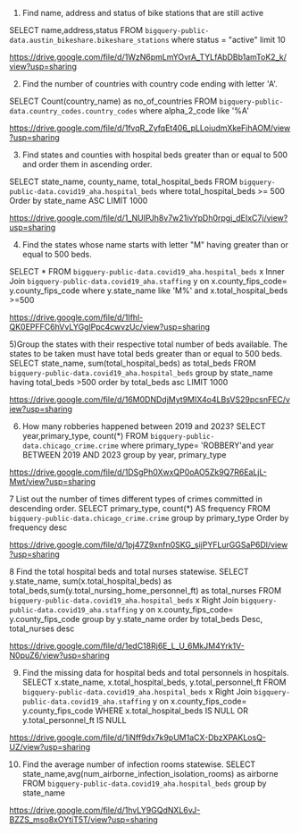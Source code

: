1) Find name, address and status of bike stations that are still active

SELECT name,address,status
FROM `bigquery-public-data.austin_bikeshare.bikeshare_stations`
where status = "active"
limit 10

 https://drive.google.com/file/d/1WzN6pmLmYOvrA_TYLfAbDBb1amToK2_k/view?usp=sharing


2) Find the number of countries with country code ending with letter 'A'.

SELECT Count(country_name) as no_of_countries FROM `bigquery-public-data.country_codes.country_codes`
where alpha_2_code like '%A' 

https://drive.google.com/file/d/1fvqR_ZyfqEt406_pLLoiudmXkeFihAOM/view?usp=sharing

 

3) Find states and counties with hospital beds greater than or equal to 500 and order them in ascending order.

SELECT state_name, county_name, total_hospital_beds FROM `bigquery-public-data.covid19_aha.hospital_beds` 
where total_hospital_beds >= 500
Order by state_name ASC
LIMIT 1000

https://drive.google.com/file/d/1_NUIPJh8v7w21ivYpDh0rpgj_dEIxC7j/view?usp=sharing

4) Find the states whose name starts with letter "M" having greater than or equal to 500 beds. 

SELECT * 
FROM `bigquery-public-data.covid19_aha.hospital_beds` x
Inner Join `bigquery-public-data.covid19_aha.staffing` y 
on x.county_fips_code= y.county_fips_code 
where y.state_name like 'M%' 
and x.total_hospital_beds >=500

https://drive.google.com/file/d/1Ifhl-QK0EPFFC6hVvLYGglPpc4cwvzUc/view?usp=sharing

5)Group the states with their respective total number of beds available. The states to be taken must have total beds greater than or equal to 500 beds.
SELECT state_name, sum(total_hospital_beds) as total_beds 
FROM `bigquery-public-data.covid19_aha.hospital_beds`
group by state_name
having total_beds >500 
order by total_beds asc
LIMIT 1000

https://drive.google.com/file/d/16M0DNDdjMyt9MIX4o4LBsVS29pcsnFEC/view?usp=sharing

6) How many robberies happened between 2019 and 2023?
SELECT year,primary_type, count(*) 
FROM `bigquery-public-data.chicago_crime.crime` 
where primary_type= 'ROBBERY'and year BETWEEN 2019 AND 2023
group by year, primary_type 

https://drive.google.com/file/d/1DSgPh0XwxQP0oAO5Zk9Q7R6EaLjL-Mwt/view?usp=sharing

7 List out the number of times different types of crimes committed in descending order.
SELECT primary_type, count(*) AS frequency 
FROM `bigquery-public-data.chicago_crime.crime` 
group by primary_type
Order by frequency desc

https://drive.google.com/file/d/1pj47Z9xnfn0SKG_sijPYFLurGGSaP6Dl/view?usp=sharing

8 Find the total hospital beds and total nurses statewise.
SELECT y.state_name, sum(x.total_hospital_beds) as total_beds,sum(y.total_nursing_home_personnel_ft) as total_nurses 
FROM `bigquery-public-data.covid19_aha.hospital_beds` x
Right Join `bigquery-public-data.covid19_aha.staffing` y 
on x.county_fips_code= y.county_fips_code 
group by y.state_name
order by total_beds Desc, total_nurses desc

https://drive.google.com/file/d/1edC18Rj6E_L_U_6MkJM4Yrk1V-N0puZ6/view?usp=sharing

9) Find the missing data for hospital beds and total personnels in hospitals.
SELECT x.state_name, x.total_hospital_beds, y.total_personnel_ft
FROM `bigquery-public-data.covid19_aha.hospital_beds` x
Right Join `bigquery-public-data.covid19_aha.staffing` y on x.county_fips_code= y.county_fips_code 
WHERE x.total_hospital_beds IS NULL OR y.total_personnel_ft IS NULL

https://drive.google.com/file/d/1iNff9dx7k9pUM1aCX-DbzXPAKLosQ-UZ/view?usp=sharing

10) Find the average number of infection rooms statewise.
SELECT state_name,avg(num_airborne_infection_isolation_rooms) as airborne 
FROM `bigquery-public-data.covid19_aha.hospital_beds` 
group by state_name

https://drive.google.com/file/d/1hvLY9GQdNXL6vJ-BZZS_mso8xOYtiT5T/view?usp=sharing

